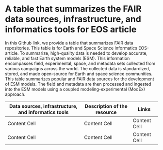 # A table that summarizes the FAIR data sources, infrastructure, and informatics tools for EOS article
In this Github link, we provide a table that summarizes FAIR data repositories. 
This table is for Earth and Space Science Informatics EOS-article. 
To summarize, high-quality data is needed to develop accurate, reliable, and fast Earth system models (ESM). 
This information encompasses field, experimental, space, and metadata sets collected from various campaigns across the world. 
The collected data is standardized, stored, and made open-source for Earth and space science communities. 
This table summarizes popular and FAIR data sources for the development of ESM models. 
The field and metadata are then processed and ingested into the ESM models using a coupled modeling-experimental (ModEx) approach.

| Data sources, infrastructure, and informatics tools  | Description of the resource | Links         |
| -----------------------------------------------------| --------------------------- | ------------- |
| Content Cell  | Content Cell  | Content Cell  |
| Content Cell  | Content Cell  | Content Cell  |
